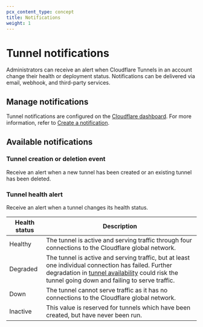```yaml
---
pcx_content_type: concept
title: Notifications
weight: 1
---
```


# Tunnel notifications

Administrators can receive an alert when Cloudflare Tunnels in an account change their health or deployment status. Notifications can be delivered via email, webhook, and third-party services.

## Manage notifications

Tunnel notifications are configured on the [Cloudflare dashboard](https://dash.cloudflare.com/). For more information, refer to [Create a notification](/notifications/get-started/#create-a-notification).

## Available notifications

### Tunnel creation or deletion event

Receive an alert when a new tunnel has been created or an existing tunnel has been deleted.

### Tunnel health alert

Receive an alert when a tunnel changes its health status.

| Health status | Description  |
| ------------- | ------------ |
| Healthy       | The tunnel is active and serving traffic through four connections to the Cloudflare global network. |
| Degraded      | The tunnel is active and serving traffic, but at least one individual connection has failed. Further degradation in [tunnel availability](/cloudflare-one/connections/connect-networks/deploy-tunnels/deploy-cloudflared-replicas/) could risk the tunnel going down and failing to serve traffic.|
| Down          | The tunnel cannot serve traffic as it has no connections to the Cloudflare global network.|
| Inactive      | This value is reserved for tunnels which have been created, but have never been run.|
